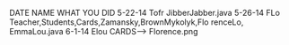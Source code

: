 DATE		NAME		WHAT YOU DID
5-22-14		Tofr		JibberJabber.java
5-26-14		FLo		Teacher,Students,Cards,Zamansky,BrownMykolyk,Flo				renceLo, EmmaLou.java 
6-1-14		Elou		CARDS--> Florence.png
